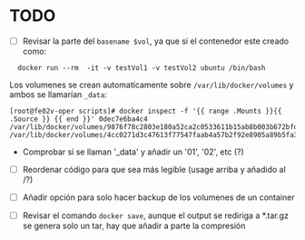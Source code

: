 # TODO

* [ ] Revisar la parte del `basename $vol`, ya que si el contenedor este creado como:
```
  docker run --rm  -it -v testVol1 -v testVol2 ubuntu /bin/bash
```
Los volumenes se crean automaticamente sobre `/var/lib/docker/volumes` y ambos se llamarían `_data`:

```
[root@fe02v-oper scripts]# docker inspect -f '{{ range .Mounts }}{{ .Source }} {{ end }}' 0dec7e6ba4c4
/var/lib/docker/volumes/9876f78c2803e180a52ca2c0533611b15ab8b003b672bfd583df60ef8960209e/_data /var/lib/docker/volumes/4cc0271d3c47613f77547faab4a57b2f92e8905a89b5fa3e1eb4f029dbaa7671/_data
```
  - Comprobar si se llaman '_data' y añadir un '01', '02', etc (?)


* [ ] Reordenar código para que sea más legible (usage arriba y añadido al /?)


* [ ] Añadir opción para solo hacer backup de los volumenes de un container


* [ ] Revisar el comando `docker save`, aunque el output se rediriga a *.tar.gz se genera solo un tar, hay que añadir a parte la compresión
